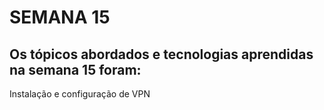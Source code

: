 # SEMANA 15

## Os tópicos abordados e tecnologias aprendidas na semana 15 foram:

Instalação e configuração de VPN
